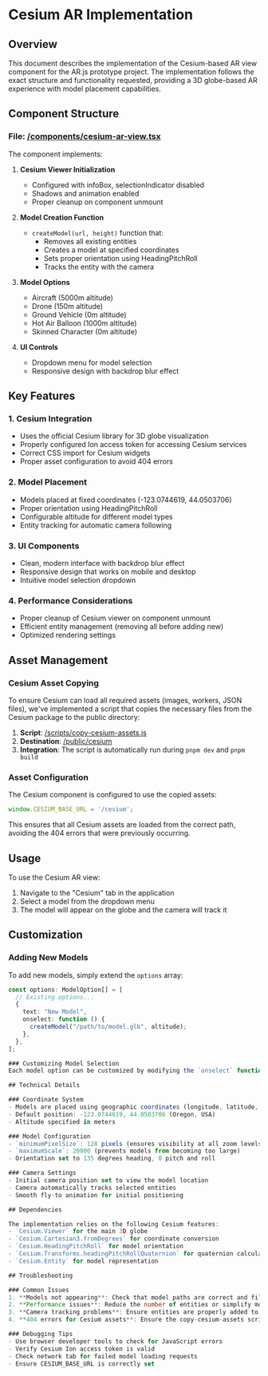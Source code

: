 # Cesium AR Implementation

## Overview
This document describes the implementation of the Cesium-based AR view component for the AR.js prototype project. The implementation follows the exact structure and functionality requested, providing a 3D globe-based AR experience with model placement capabilities.

## Component Structure

### File: [/components/cesium-ar-view.tsx](file:///Users/enisgjini/Desktop/ar-js-prototype/components/cesium-ar-view.tsx)

The component implements:

1. **Cesium Viewer Initialization**
   - Configured with infoBox, selectionIndicator disabled
   - Shadows and animation enabled
   - Proper cleanup on component unmount

2. **Model Creation Function**
   - `createModel(url, height)` function that:
     - Removes all existing entities
     - Creates a model at specified coordinates
     - Sets proper orientation using HeadingPitchRoll
     - Tracks the entity with the camera

3. **Model Options**
   - Aircraft (5000m altitude)
   - Drone (150m altitude)
   - Ground Vehicle (0m altitude)
   - Hot Air Balloon (1000m altitude)
   - Skinned Character (0m altitude)

4. **UI Controls**
   - Dropdown menu for model selection
   - Responsive design with backdrop blur effect

## Key Features

### 1. Cesium Integration
- Uses the official Cesium library for 3D globe visualization
- Properly configured Ion access token for accessing Cesium services
- Correct CSS import for Cesium widgets
- Proper asset configuration to avoid 404 errors

### 2. Model Placement
- Models placed at fixed coordinates (-123.0744619, 44.0503706)
- Proper orientation using HeadingPitchRoll
- Configurable altitude for different model types
- Entity tracking for automatic camera following

### 3. UI Components
- Clean, modern interface with backdrop blur effect
- Responsive design that works on mobile and desktop
- Intuitive model selection dropdown

### 4. Performance Considerations
- Proper cleanup of Cesium viewer on component unmount
- Efficient entity management (removing all before adding new)
- Optimized rendering settings

## Asset Management

### Cesium Asset Copying
To ensure Cesium can load all required assets (images, workers, JSON files), we've implemented a script that copies the necessary files from the Cesium package to the public directory:

1. **Script**: [/scripts/copy-cesium-assets.js](file:///Users/enisgjini/Desktop/ar-js-prototype/scripts/copy-cesium-assets.js)
2. **Destination**: [/public/cesium](file:///Users/enisgjini/Desktop/ar-js-prototype/public/cesium/)
3. **Integration**: The script is automatically run during `pnpm dev` and `pnpm build`

### Asset Configuration
The Cesium component is configured to use the copied assets:
```typescript
window.CESIUM_BASE_URL = '/cesium';
```

This ensures that all Cesium assets are loaded from the correct path, avoiding the 404 errors that were previously occurring.

## Usage

To use the Cesium AR view:

1. Navigate to the "Cesium" tab in the application
2. Select a model from the dropdown menu
3. The model will appear on the globe and the camera will track it

## Customization

### Adding New Models
To add new models, simply extend the `options` array:

```typescript
const options: ModelOption[] = [
  // Existing options...
  {
    text: "New Model",
    onselect: function () {
      createModel("/path/to/model.glb", altitude);
    },
  },
];

### Customizing Model Selection
Each model option can be customized by modifying the `onselect` function to implement specific behavior when that model is selected.

## Technical Details

### Coordinate System
- Models are placed using geographic coordinates (longitude, latitude, altitude)
- Default position: -123.0744619, 44.0503706 (Oregon, USA)
- Altitude specified in meters

### Model Configuration
- `minimumPixelSize`: 128 pixels (ensures visibility at all zoom levels)
- `maximumScale`: 20000 (prevents models from becoming too large)
- Orientation set to 135 degrees heading, 0 pitch and roll

### Camera Settings
- Initial camera position set to view the model location
- Camera automatically tracks selected entities
- Smooth fly-to animation for initial positioning

## Dependencies

The implementation relies on the following Cesium features:
- `Cesium.Viewer` for the main 3D globe
- `Cesium.Cartesian3.fromDegrees` for coordinate conversion
- `Cesium.HeadingPitchRoll` for model orientation
- `Cesium.Transforms.headingPitchRollQuaternion` for quaternion calculation
- `Cesium.Entity` for model representation

## Troubleshooting

### Common Issues
1. **Models not appearing**: Check that model paths are correct and files exist in the public directory
2. **Performance issues**: Reduce the number of entities or simplify models
3. **Camera tracking problems**: Ensure entities are properly added to the viewer
4. **404 errors for Cesium assets**: Ensure the copy-cesium-assets script has been run

### Debugging Tips
- Use browser developer tools to check for JavaScript errors
- Verify Cesium Ion access token is valid
- Check network tab for failed model loading requests
- Ensure CESIUM_BASE_URL is correctly set